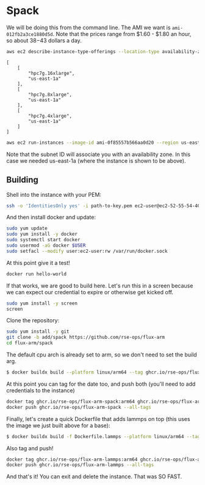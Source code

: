 # Spack

We will be doing this from the command line. The AMI we want is `ami-012fb2a3ce1880d5d`. Note that
the prices range from $1.60 - $1.80 an hour, so about $38-$43 dollars a day.

```bash
aws ec2 describe-instance-type-offerings --location-type availability-zone --filters Name=instance-type,Values=hpc7g.* --region us-east-1 --query InstanceTypeOfferings[*].[InstanceType,Location]
```
```console
[
    [
        "hpc7g.16xlarge",
        "us-east-1a"
    ],
    [
        "hpc7g.8xlarge",
        "us-east-1a"
    ],
    [
        "hpc7g.4xlarge",
        "us-east-1a"
    ]
]
```

```bash
aws ec2 run-instances --image-id ami-0f85557b566aa0d20 --region us-east-1 --count 1 --instance-type hpc7g.16xlarge --key-name dinosaur --security-group-ids sg-0c0a804da857da410  --subnet-id subnet-0b0e2408f9960d3f6
```

Note that the subnet ID will associate you with an availability zone. In this case we needed us-east-1a (where the instance is shown to be above).

## Building

Shell into the instance with your PEM:

```bash
ssh -o 'IdentitiesOnly yes' -i path-to-key.pem ec2-user@ec2-52-55-54-40.compute-1.amazonaws.com
```

And then install docker and update:

```bash
sudo yum update
sudo yum install -y docker
sudo systemctl start docker
sudo usermod -aG docker $USER
sudo setfacl --modify user:ec2-user:rw /var/run/docker.sock
```

At this point give it a test!

```bash
docker run hello-world
```

If that works, we are good to build here. Let's run this in a screen because we can expect our credential
to expire or otherwise get kicked off.

```bash
sudo yum install -y screen
screen
```

Clone the repository:

```bash
sudo yum install -y git
git clone -b add/spack https://github.com/rse-ops/flux-arm
cd flux-arm/spack
```

The default cpu arch is already set to arm, so we don't need to set the build arg.

```bash
$ docker buildx build --platform linux/arm64 --tag ghcr.io/rse-ops/flux-arm-spack:arm64 .
```

At this point you can tag for the date too, and push both (you'll need to add credentials to the instance)

```bash
docker tag ghcr.io/rse-ops/flux-arm-spack:arm64 ghcr.io/rse-ops/flux-arm-spack:june-2023-arm64
docker push ghcr.io/rse-ops/flux-arm-spack --all-tags
```

Finally, let's create a quick Dockerfile that adds lammps on top (this uses the image we just built above
for a base):

```bash
$ docker buildx build -f Dockerfile.lammps --platform linux/arm64 --tag ghcr.io/rse-ops/flux-arm-lammps:arm64 .
```

Also tag and push!

```bash
docker tag ghcr.io/rse-ops/flux-arm-lammps:arm64 ghcr.io/rse-ops/flux-arm-lammps:june-2023-arm64
docker push ghcr.io/rse-ops/flux-arm-lammps --all-tags
```

And that's it! You can exit and delete the instance. That was SO FAST.
